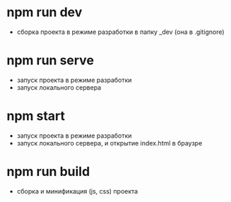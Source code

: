 # npm run dev
- сборка проекта в режиме разработки в папку _dev (она в .gitignore)
# npm run serve
- запуск проекта в режиме разработки
- запуск локального сервера
# npm start
- запуск проекта в режиме разработки
- запуск локального сервера, и открытие index.html в браузре
# npm run build
- сборка и минификация (js, css) проекта
